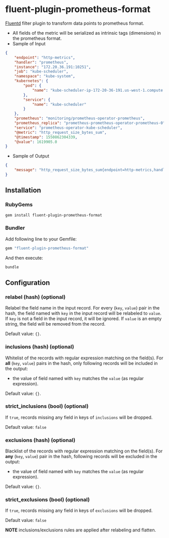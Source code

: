 # fluent-plugin-prometheus-format

[Fluentd](https://fluentd.org/) filter plugin to transform data points to prometheus format.

- All fields of the metric will be serialized as intrinsic tags (dimensions) in the prometheus format.
- Sample of Input

```json
{
    "endpoint": "http-metrics",
    "handler": "prometheus",
    "instance": "172.20.36.191:10251",
    "job": "kube-scheduler",
    "namespace": "kube-system",
    "kubernetes": {
        "pod": {
            "name": "kube-scheduler-ip-172-20-36-191.us-west-1.compute.internal"
        },
        "service": {
            "name": "kube-scheduler"
        }
    },
    "prometheus": "monitoring/prometheus-operator-prometheus",
    "prometheus_replica": "prometheus-prometheus-operator-prometheus-0",
    "service": "prometheus-operator-kube-scheduler",
    "@metric": "http_request_size_bytes_sum",
    "@timestamp": 1550862304339,
    "@value": 1619905.0
}
```

- Sample of Output

```json
{
    "message": "http_request_size_bytes_sum{endpoint=http-metrics,handler=prometheus,instance=172.20.36.191:10251,job=kube-scheduler,kubernetes.pod.name=kube-scheduler-ip-172-20-36-191.us-west-1.compute.internal,kubernetes.service.name=kube-scheduler,namespace=kube-system,prometheus=monitoring/prometheus-operator-prometheus,prometheus_replica=prometheus-prometheus-operator-prometheus-0,service=prometheus-operator-kube-scheduler,_origin=kubernetes} 1619905.0 1550862304339"
}
```

## Installation

### RubyGems

```sh
gem install fluent-plugin-prometheus-format
```

### Bundler

Add following line to your Gemfile:

```ruby
gem "fluent-plugin-prometheus-format"
```

And then execute:

```sh
bundle
```

## Configuration

### relabel (hash) (optional)

Relabel the field name in the input record.
For every (`key`, `value`) pair in the hash, the field named with `key` in the input record will be relabeled to `value`.
If `key` is not a field in the input record, it will be ignored.
If `value` is an empty string, the field will be removed from the record.

Default value: `{}`.

### inclusions (hash) (optional)

Whitelist of the records with regular expression matching on the field(s).
For __all__ (`key`, `value`) pairs in the hash, only following records will be included in the output:

- the value of field named with `key` matches the `value` (as regular expression).

Default value: `{}`.

### strict_inclusions (bool) (optional)

If `true`, records missing any field in keys of `inclusions` will be dropped.

Default value: `false`

### exclusions (hash) (optional)

Blacklist of the records with regular expression matching on the field(s).
For __any__ (`key`, `value`) pair in the hash, following records will be excluded in the output:

- the value of field named with `key` matches the `value` (as regular expression).

Default value: `{}`.

### strict_exclusions (bool) (optional)

If `true`, records missing any field in keys of `exclusions` will be dropped.

Default value: `false`

__NOTE__ inclusions/exclusions rules are applied after relabeling and flatten.
